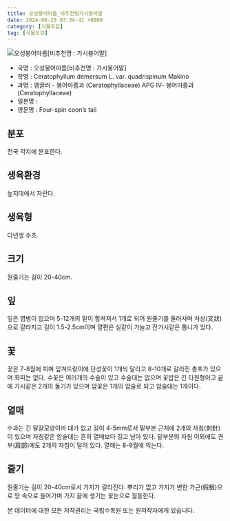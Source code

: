 ```yaml
---
title: 오성붕어마름_비추천명가시붕어말
date: 2024-06-20 03:34:41 +0800
category: [식물도감]
tag: [식물도감]
---
```




![오성붕어마름[비추천명 : 가시붕어말]](/fileUpload/plants/basic/Ceratophyllaceae/Ceratophyllum/1608/1608_1_th2.JPG)
- 국명 : 오성붕어마름[비추천명 : 가시붕어말]
- 학명 : Ceratophyllum demersum L. var. quadrispinum Makino
- 과명 : 앵글러 - 붕어마름과 (Ceratophyllaceae) APG Ⅳ- 붕어마름과 (Ceratophyllaceae)
- 일본명 : 
- 영문명 : Four-spin coon’s tail


## 분포
전국 각지에 분포한다.
## 생육환경
늪지대에서 자란다.
## 생육형
다년생 수초.
## 크기
원줄기는 길이 20-40cm.
## 잎
잎은 엽병이 없으며 5-12개의 밑이 합쳐져서 1개로 되어 원줄기를 둘러사며 차상(叉狀)으로 갈라지고 길이 1.5-2.5cm이며 열편은 실같이 가늘고 잔가시같은 톱니가 있다.
## 꽃
꽃은 7-8월에 피며 잎겨드랑이에 단성꽃이 1개씩 달리고 8-10개로 갈라진 총포가 있으며 화피는 없다. 수꽃은 여러개의 수술이 있고 수술대는 없으며 꽃밥은 긴 타원형이고 끝에 가시같은 2개의 돌기가 있으며 암꽃은 1개의 암술로 되고 암술대는 1개이다.
## 열매
수과는 긴 달걀모양이며 대가 없고 길이 4-5mm로서 밑부분 근처에 2개의 자침(刺針)이 있으며 자침같은 암술대는 흔히 열매보다 길고 남아 있다. 밑부분의 자침 이외에도 견부(肩部)에도 2개의 자침이 달려 있다. 열매는 8-9월에 익는다.
## 줄기
원줄기는 길이 20-40cm로서 가지가 갈라진다. 뿌리가 없고 가지가 변한 가근(假根)으로 땅 속으로 들어가며 가지 끝에 생기는 꽃눈으로 월동한다.






본 데이터에 대한 모든 저작권리는 국립수목원 또는 원저작자에게 있습니다.
